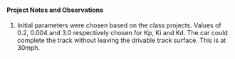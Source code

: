 #### Project Notes and Observations

1. Initial parameters were chosen based on the class projects. Values of 0.2, 0.004 and 3.0 respectively chosen for Kp, Ki and Kd. The car could complete the track without leaving the drivable track surface. This is at 30mph. 